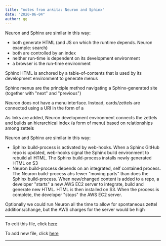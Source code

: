 ```yaml
---
title: "notes from ankita: Neuron and Sphinx"
date: "2020-06-04"
author: gg
---
```


Neuron and Sphinx are similar in this way:

- both generate HTML (and JS on which the runtime depends. Neuron example: search)
- both are controlled by an index
- neither run-time is dependent on its development environment
- a browser is the run-time environment

Sphinx HTML is anchored by a table-of-contents that is used by its development environment to generate menus

Sphinx menus are the principle method navigating a Sphinx-generated site (together with "next" and "previous")

Neuron does not have a menu interface. Instead, cards/zettels are connected using a URI in the form of a <link>

As links are added, Neuron development environment connects the zettels and builds an hierarchical index (a form of menu) based on relationships among zettels

Neuron and Sphinx are similar in this way:

- Sphinx build-process is activated by web-hooks. When a Sphinx GitHub repo is updated, web-hooks signal the Sphinx build environment to rebuild all HTML. The Sphinx build-process installs newly generated HTML on S3
- Neuron build-process depends on an integrated, self contained process. The Neuron build-process ahs fewer "moving parts" than does the Sphinx build-process. When new/changed content is added to a repo, a developer "starts" a new AWS EC2 server to integrate, build and generate new HTML. HTML is then installed on S3. When the process is complete, the developer "stops" the AWS EC2 server.

Optionally we could run Neuron all the time to allow for spontaneous zettel additions/change, but the AWS charges for the  server would be high

---

To edit this file, click [here](https://github.com/ankitadhandha/zettelkasten/edit/master/d7f6dac5084d4cbf.md)

To add new file, click [here](https://github.com/ankitadhandha/zettelkasten/new/master)

---

